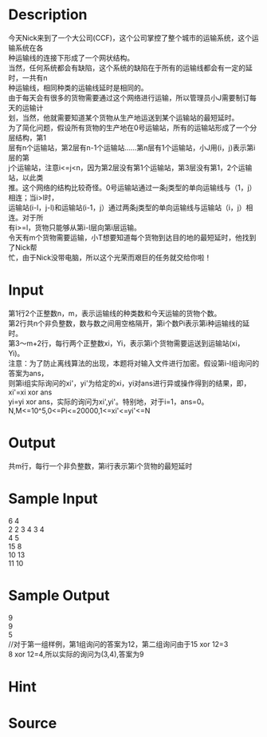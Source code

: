 
# Description

<div class="content"><div>今天Nick来到了一个大公司(CCF)，这个公司掌控了整个城市的运输系统，这个运输系统在各</div>
<div>种运输线的连接下形成了一个网状结构。</div>
<div>当然，任何系统都会有缺陷，这个系统的缺陷在于所有的运输线都会有一定的延时，一共有n</div>
<div>种运输线，相同种类的运输线延时是相同的。</div>
<div>由于每天会有很多的货物需要通过这个网络进行运输，所以管理员小J需要制订每天的运输计</div>
<div>划，当然，他就需要知道某个货物从生产地运送到某个运输站的最短延时。</div>
<div>为了简化问题，假设所有货物的生产地在0号运输站，所有的运输站形成了一个分层结构，第1</div>
<div>层有n个运输站，第2层有n-1个运输站……第n层有1个运输站，小J用(i，j)表示第i层的第</div>
<div>j个运输站，注意i&lt;=j&lt;n，因为第2层没有第1个运输站，第3层没有第1，2个运输站，以此类</div>
<div>推。这个网络的结构比较奇怪。0号运输站通过一条j类型的单向运输线与（1，j）相连；当i&gt;l时，</div>
<div>运输站(i-l，j-l)和运输站(i-1，j）通过两条j类型的单向运输线与运输站（i，j）相连。对于所</div>
<div>有i&gt;=l，货物只能够从第i-l层向第i层运输。</div>
<div>令天有m个货物需要运输，小T想要知道每个货物到达目的地的最短延时，他找到了Nick帮</div>
<div>忙，由于Nick没带电脑，所以这个光荣而艰巨的任务就交给你啦！</div>
<div></div>
<p></p></div>

# Input

<div class="content"><div>
<div>第1行2个正整数n，m，表示运输线的种类数和今天运输的货物个数。</div>
<div>第2行共n个非负整数，数与数之间用空格隔开，第i个数Pi表示第i种运输线的延时。</div>
<div>第3～m+2行，每行两个正整数xi，Yi，表示第i个货物需要运送到运输站(xi，Yi)。</div>
<div>注意：为了防止离线算法的出现，本题将对输入文件进行加密。假设第i-l组询问的答案为ans，</div>
<div>则第i组实际询问的xi&#39;，yi&#39;为给定的xi，yi对ans进行异或操作得到的结果，即，xi&#39;=xi xor ans</div>
<div>yi=yi xor ans，实际的询问为xi&#39;,yi&#39;。特别地，对于i=1，ans=0。</div>
<div>N,M&lt;=10^5,0&lt;=Pi&lt;=20000,1&lt;=xi&#39;&lt;=yi&#39;&lt;=N</div>
</div>
<div></div>
<div></div></div>

# Output

<div class="content"><div>共m行，每行一个非负整数，第i行表示第i个货物的最短延时</div>
<div></div>
<p></p></div>

# Sample Input

<div class="content"><span class="sampledata">6 4 <br/>
2 2 3 4 3 4 <br/>
4 5 <br/>
15 8 <br/>
10 13<br/>
11 10</span></div>

# Sample Output

<div class="content"><span class="sampledata">9<br/>
9<br/>
5<br/>
//对于第一组样例，第1组询问的答案为12，第二组询问由于15 xor 12=3<br/>
8 xor 12=4,所以实际的询问为(3,4),答案为9</span></div>

# Hint

<div class="content"><p></p></div>

# Source

<div class="content"><p><a href="problemset.php?search="></a></p></div>

